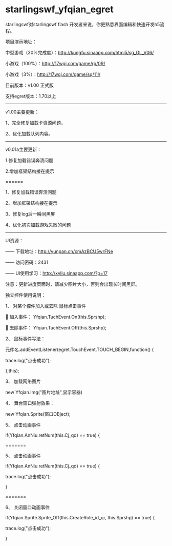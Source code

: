 ﻿# starlingswf_yfqian_egret

starlingswf对starlingswf flash 开发者来说，你更熟悉界面编辑和快速开发h5流程。




项目演示地址：


中型游戏（30%完成度）：http://kungfu.sinaapp.com/html5/sg_GL_V06/


小游戏（100%）：http://17wgj.com/game/rg/09/

小游戏（3%）：http://17wgj.com/game/sq/11l/




目前版本：v1.00 正式版


支持egret版本：1.70以上


-----------------------------------------------------------

v1.00主要更新：

1、完全修复加载卡资源问题。

2、优化加载队列内容。


-----------------------------------------------------------

v0.01a主要更新：


1.修复加载错误奔溃问题

2.增加框架结构接在提示

======

1、修复加载错误奔溃问题


2、增加框架结构接在提示

3、修复log后一瞬间黑屏

4、优化初次加载游戏失败的问题


-----------------------------------------------------------




UI资源：


  —— 下载地址：http://yunpan.cn/cmAzBCU5wrFNe  
  

  —— 访问密码：2431
  
  
  —— UI使用学习：http://xyliu.sinaapp.com/?p=17
  

注意：更新进度页面时，请减少图片大小，否则会出现长时间黑屏。


独立控件使用说明：


1、	对某个控件加入或去除 鼠标点击事件

	加入事件： Yfqian.TuchEvent.On(this.Sprshp); 

	去除事件： Yfqian.TuchEvent.Off(this.Sprshp);



2、	鼠标事件写法：

元件名.addEventListener(egret.TouchEvent.TOUCH_BEGIN,function() {

trace.log("点击成功");

},this);


3、	加载网络图片

new Yfqian.Img("图片地址",显示容器)



4、	舞台窗口弹射效果：

new Yfqian.Sprite(窗口OBject);


5、	点击动画事件

if(Yfqian.AnNiu.retNum(this.Cj_qd) == true) {     

=======

5、	点击动画事件

if(Yfqian.AnNiu.retNum(this.Cj_qd) == true) {    
 

trace.log("点击成功");

}


=======


6、	关闭窗口动画事件

if(Yfqian.Sprite.Sprite_Off(this.CreateRole_id_qr, this.Sprshp) == true) {

trace.log("点击成功");

}


